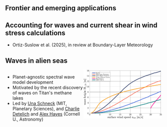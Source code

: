<section>

## Frontier and emerging applications
</section>


<section>

## Accounting for waves and current shear in wind stress calculations

* Ortiz-Suslow et al. (2025), in review at Boundary-Layer Meteorology
</section>



<section>

## Waves in alien seas

<div style="display: flex; justify-content: space-between;">
    <div style="flex: 1;">
        <ul>
            <li>Planet-agnostic spectral wave model development</li>
            <li>Motivated by the recent discovery of waves on Titan's methane lakes</li>
            <li>
              Led by <a href="https://ugschneck.com">Una Schneck</a> (MIT, Planetary Sciences),
              and <a href="https://astro.cornell.edu/charlene-charlie-detelich">Charlie Detelich</a>
              and <a href="https://astro.cornell.edu/alexander-hayes">Alex Hayes</a> (Cornell U., Astronomy)</li>
        </ul>
    </div>
    <div style="flex: 1;">
        <img src="assets/schneck_alien_waves.png" alt="Waves in alien seas">
    </div>
</div>

</section>
